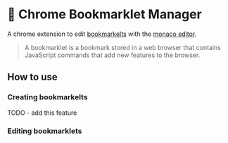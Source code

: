 # :bookmark: Chrome Bookmarklet Manager

A chrome extension to edit [bookmarkelts](https://en.wikipedia.org/wiki/Bookmarklet) with the [monaco editor](https://microsoft.github.io/monaco-editor/).

> A bookmarklet is a bookmark stored in a web browser that contains JavaScript commands that add new features to the browser.


## How to use
### Creating bookmarkelts
TODO - add this feature

### Editing bookmarklets



